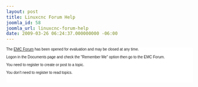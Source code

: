 ```yaml
---
layout: post
title: Linuxcnc Forum Help
joomla_id: 58
joomla_url: linuxcnc-forum-help
date: 2009-03-26 06:24:37.000000000 -06:00
---
```

<span style="font-family: &#39;times new roman&#39;; font-size: 16px" class="Apple-style-span"><div style="font-family: Verdana, Arial, Helvetica, sans-serif; font-size: 10px; background-color: white; text-align: left; background-image: none; padding: 0px; margin: 0px"><p>The&nbsp;<a href="component/option,com_kunena/">EMC Forum</a>&nbsp;has been opened for evaluation and may be closed at any time.</p><p>Logon in the Documents page and check the &quot;Remember Me&quot; option then go to the EMC Forum.</p><p>You need to register to create or post to a topic.</p><p>You don&#39;t need to register to read topics.</p><p>&nbsp;</p></div></span>
